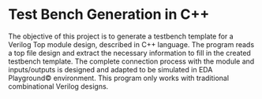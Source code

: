 # Test Bench Generation in C++
The objective of this project is to generate a testbench template for a Verilog Top module design, described in C++ language. The program reads a top file design and extract the necessary information to fill in the created testbench template. The complete connection process with the module and inputs/outputs is designed and adapted to be simulated in EDA Playground© environment. This program only works with traditional combinational Verilog designs.
